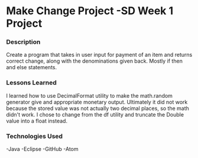 # Make Change Project -SD Week 1 Project

### Description
Create a program that takes in user input for payment of an item and returns correct change, along with the denominations given back. Mostly if then and else statements. 

### Lessons Learned
I learned how to use DecimalFormat utility to make the math.random generator give
and appropriate monetary output. Ultimately it did not work because the stored value was not actually two decimal places, so the math didn't work. I chose to change from the df utility and truncate the Double value into a float instead.  

### Technologies Used
-Java
-Eclipse
-GitHub
-Atom
